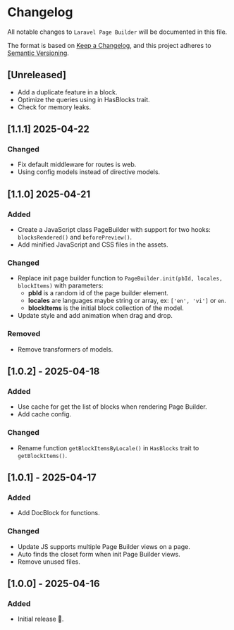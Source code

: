 # Changelog

All notable changes to `Laravel Page Builder` will be documented in this file.

The format is based on [Keep a Changelog](https://keepachangelog.com/en/1.0.0/),
and this project adheres to [Semantic Versioning](https://semver.org/spec/v2.0.0.html).

## [Unreleased]

- Add a duplicate feature in a block.
- Optimize the queries using in HasBlocks trait.
- Check for memory leaks.

## [1.1.1] 2025-04-22

### Changed

- Fix default middleware for routes is web.
- Using config models instead of directive models.

## [1.1.0] 2025-04-21

### Added

- Create a JavaScript class PageBuilder with support for two hooks: `blocksRendered()` and `beforePreview()`.
- Add minified JavaScript and CSS files in the assets.

### Changed

- Replace init page builder function to `PageBuilder.init(pbId, locales, blockItems)` with parameters:
    - **pbId** is a random id of the page builder element.
    - **locales** are languages maybe string or array, ex: `['en', 'vi']` or `en`.
    - **blockItems** is the initial block collection of the model.
- Update style and add animation when drag and drop.

### Removed

- Remove transformers of models.

## [1.0.2] - 2025-04-18

### Added

- Use cache for get the list of blocks when rendering Page Builder.
- Add cache config.

### Changed

- Rename function `getBlockItemsByLocale()` in `HasBlocks` trait to `getBlockItems()`.

## [1.0.1] - 2025-04-17

### Added

- Add DocBlock for functions.

### Changed

- Update JS supports multiple Page Builder views on a page.
- Auto finds the closet form when init Page Builder views.
- Remove unused files.

## [1.0.0] - 2025-04-16

### Added

- Initial release 🎉.
